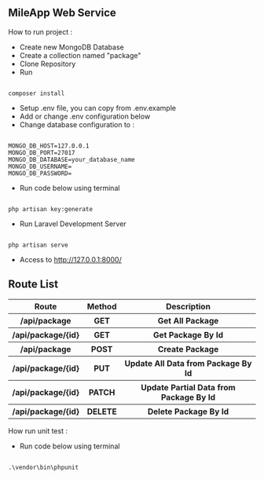 ## MileApp Web Service

How to run project : 

- Create new MongoDB Database
- Create a collection named "package" 
- Clone Repository
- Run
<pre><code>
composer install
</code></pre>
- Setup .env file, you can copy from .env.example
- Add or change .env configuration  below
- Change database configuration to : 
<pre><code>
MONGO_DB_HOST=127.0.0.1
MONGO_DB_PORT=27017
MONGO_DB_DATABASE=your_database_name
MONGO_DB_USERNAME=
MONGO_DB_PASSWORD=
</code></pre>
- Run code below using terminal
<pre><code>
php artisan key:generate
</code></pre>
- Run Laravel Development Server
<pre><code>
php artisan serve
</code></pre>
- Access to http://127.0.0.1:8000/

## Route List
<table>
    <tr>
        <th>Route</td>
        <th>Method</td>
        <th>Description</td>
    </tr>
    <tr>
        <th>/api/package</td>
        <th>GET</td>
        <th>Get All Package</td>
    </tr>
    <tr>
        <th>/api/package/{id}</td>
        <th>GET</td>
        <th>Get Package By Id</td>
    </tr>
    <tr>
        <th>/api/package</td>
        <th>POST</td>
        <th>Create Package</td>
    </tr>
    <tr>
        <th>/api/package/{id}</td>
        <th>PUT</td>
        <th>Update All Data from Package By Id</td>
    </tr>
    <tr>
        <th>/api/package/{id}</td>
        <th>PATCH</td>
        <th>Update Partial Data from Package By Id</td>
    </tr>
    <tr>
        <th>/api/package/{id}</td>
        <th>DELETE</td>
        <th>Delete Package By Id</td>
    </tr>
</table>

How run unit test : 

- Run code below using terminal
<pre><code>
.\vendor\bin\phpunit
</code></pre>
